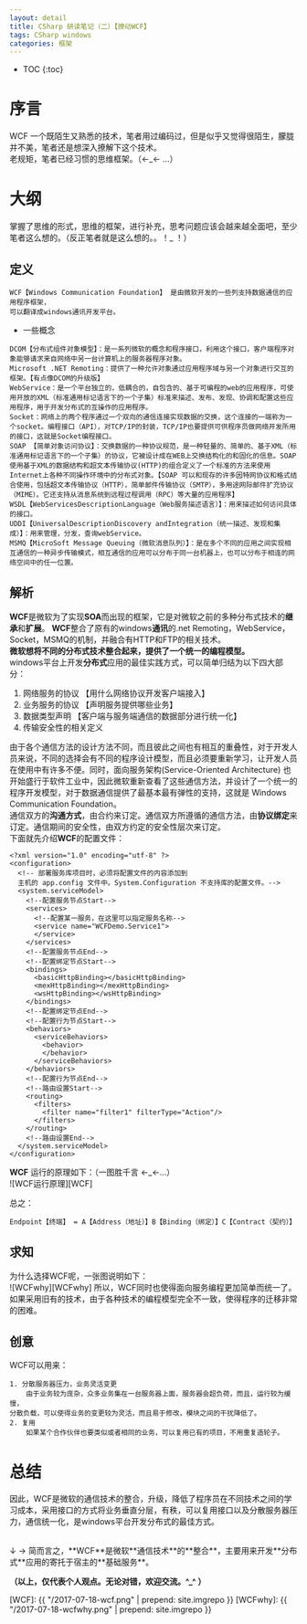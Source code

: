 ```yaml
---
layout: detail
title: CSharp 研读笔记（二）【撩动WCF】
tags: CSharp windows
categories: 框架
---
```


* TOC
{:toc}

# 序言
WCF 一个既陌生又熟悉的技术，笔者用过编码过，但是似乎又觉得很陌生，朦胧并不美，笔者还是想深入撩解下这个技术。<br />
老规矩，笔者已经习惯的思维框架。（←_← ...）<br />

# 大纲
掌握了思维的形式，思维的框架，进行补充，思考问题应该会越来越全面吧，至少笔者这么想的。（反正笔者就是这么想的。。！_ ！）

## 定义
~~~
WCF【Windows Communication Foundation】 是由微软开发的一些列支持数据通信的应用程序框架，
可以翻译成windows通讯开发平台。
~~~
* 一些概念
~~~
DCOM【分布式组件对象模型】：是一系列微软的概念和程序接口，利用这个接口，客户端程序对象能够请求来自网络中另一台计算机上的服务器程序对象。
Microsoft .NET Remoting：提供了一种允许对象通过应用程序域与另一个对象进行交互的框架。【有点像DCOM的升级版】
WebService：是一个平台独立的，低耦合的，自包含的、基于可编程的web的应用程序，可使用开放的XML（标准通用标记语言下的一个子集）标准来描述、发布、发现、协调和配置这些应用程序，用于开发分布式的互操作的应用程序。
Socket：网络上的两个程序通过一个双向的通信连接实现数据的交换，这个连接的一端称为一个socket。编程接口（API），对TCP/IP的封装，TCP/IP也要提供可供程序员做网络开发所用的接口，这就是Socket编程接口。
SOAP 【简单对象访问协议】：交换数据的一种协议规范，是一种轻量的、简单的、基于XML（标准通用标记语言下的一个子集）的协议，它被设计成在WEB上交换结构化的和固化的信息。SOAP使用基于XML的数据结构和超文本传输协议(HTTP)的组合定义了一个标准的方法来使用Internet上各种不同操作环境中的分布式对象。【SOAP 可以和现存的许多因特网协议和格式结合使用，包括超文本传输协议（HTTP），简单邮件传输协议（SMTP），多用途网际邮件扩充协议（MIME）。它还支持从消息系统到远程过程调用（RPC）等大量的应用程序】
WSDL【WebServicesDescriptionLanguage（Web服务描述语言）】：用来描述如何访问具体的接口。
UDDI【UniversalDescriptionDiscovery andIntegration（统一描述、发现和集成）】：用来管理，分发，查询webService。
MSMQ【MicroSoft Message Queuing（微软消息队列）】：是在多个不同的应用之间实现相互通信的一种异步传输模式，相互通信的应用可以分布于同一台机器上，也可以分布于相连的网络空间中的任一位置。
~~~

## 解析
**WCF**是微软为了实现**SOA**而出现的框架，它是对微软之前的多种分布式技术的**继承**和**扩展**。
**WCF**整合了原有的windows**通讯**的.net Remoting，WebService，Socket，MSMQ的机制，并融合有HTTP和FTP的相关技术。<br />
**微软想将不同的分布式技术整合起来，提供了一个统一的编程模型。**<br />
windows平台上开发**分布式**应用的最佳实践方式，可以简单归结为以下四大部分：<br />
1. 网络服务的协议 【用什么网络协议开发客户端接入】<br />
2. 业务服务的协议 【声明服务提供哪些业务】<br />
3. 数据类型声明 【客户端与服务端通信的数据部分进行统一化】<br />
4. 传输安全性的相关定义 <br />

由于各个通信方法的设计方法不同，而且彼此之间也有相互的重叠性，对于开发人员来说，不同的选择会有不同的程序设计模型，而且必须要重新学习，让开发人员在使用中有许多不便。同时，面向服务架构(Service-Oriented Architecture) 也开始盛行于软件工业中，因此微软重新查看了这些通信方法，并设计了一个统一的程序开发模型，对于数据通信提供了最基本最有弹性的支持，这就是 Windows Communication Foundation。<br />
通信双方的**沟通方式**，由合约来订定。通信双方所遵循的通信方法，由**协议绑定**来订定。通信期间的安全性，由双方约定的安全性层次来订定。<br />
下面就先介绍**WCF**的配置文件：
~~~
<?xml version="1.0" encoding="utf-8" ?>  
<configuration>  
  <!-- 部署服务库项目时，必须将配置文件的内容添加到   
  主机的 app.config 文件中。System.Configuration 不支持库的配置文件。-->  
  <system.serviceModel>  
    <!--配置服务节点Start-->  
    <services>  
      <!--配置某一服务，在这里可以指定服务名称-->  
      <service name="WCFDemo.Service1">  
      </service>  
    </services>  
    <!--配置服务节点End-->  
    <!--配置绑定节点Start-->  
    <bindings>  
      <basicHttpBinding></basicHttpBinding>  
      <mexHttpBinding></mexHttpBinding>  
      <wsHttpBinding></wsHttpBinding>  
    </bindings>  
    <!--配置绑定节点End-->  
    <!--配置行为节点Start-->  
    <behaviors>  
      <serviceBehaviors>  
        <behavior>  
        </behavior>  
      </serviceBehaviors>  
    </behaviors>  
    <!--配置行为节点End-->  
    <!--路由设置Start-->  
    <routing>  
      <filters>  
        <filter name="filter1" filterType="Action"/>  
      </filters>  
    </routing>  
    <!--路由设置End-->     
  </system.serviceModel>  
</configuration>  
~~~

**WCF** 运行的原理如下：（一图胜千言 ←_←...）<br />
![WCF运行原理][WCF]

总之：<br />
~~~
Endpoint【终端】 = A【Address（地址）】B【Binding（绑定）】C【Contract（契约）】
~~~


## 求知
为什么选择WCF呢，一张图说明如下：<br />
![WCFwhy][WCFwhy]
所以，WCF同时也使得面向服务编程更加简单而统一了。 如果采用旧有的技术，由于各种技术的编程模型完全不一致，使得程序的迁移非常的困难。



## 创意
WCF可以用来：
~~~
1. 分散服务器压力，业务灵活变更
	由于业务较为庞杂，众多业务集在一台服务器上面，服务器会超负荷，而且，运行较为缓慢，
分散负载，可以使得业务的变更较为灵活，而且易于修改，模块之间的干扰降低了。
2. 复用
	如果某个合作伙伴也要类似或者相同的业务，可以复用已有的项目，不用重复造轮子。
~~~


# 总结
因此，WCF是微软的通信技术的整合，升级，降低了程序员在不同技术之间的学习成本，采用接口的方式将业务垂直分层，有秩，可以复用接口以及分散服务器压力，通信统一化，是windows平台开发分布式的最佳方式。

<br />
↓
→ 简而言之，**WCF**是微软**通信技术**的**整合**，主要用来开发**分布式**应用的寄托于宿主的**基础服务**。


**（以上，仅代表个人观点。无论对错，欢迎交流。^_^ ）**


[WCF]: {{ "/2017-07-18-wcf.png" | prepend: site.imgrepo }}
[WCFwhy]: {{ "/2017-07-18-wcfwhy.png" | prepend: site.imgrepo }}
